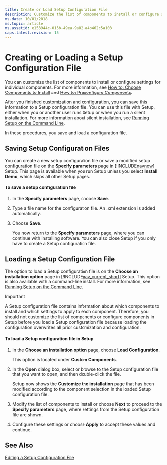 ```yaml
---
title: Create or Load Setup Configuration File
description: Customize the list of components to install or configure settings for individual components and save the information to a setup configuration file.
ms.date: 10/01/2018
ms.topic: article
ms.assetid: e153944c-015b-49ea-9a82-a4b462c5a103
caps.latest.revision: 15
---
```

# Creating or Loading a Setup Configuration File
You can customize the list of components to install or configure settings for individual components. For more information, see [How to: Choose Components to Install](How-to--Choose-Components-to-Install.md) and [How to: Preconfigure Components](How-to--Preconfigure-Components.md).  
  
 After you finished customization and configuration, you can save this information to a Setup configuration file. You can use this file with Setup, either when you or another user runs Setup or when you run a silent installation. For more information about silent installation, see [Running Setup on the Command Line](Running-Setup-on-the-Command-Line.md).  
  
 In these procedures, you save and load a configuration file.  
  
## Saving Setup Configuration Files  
 You can create a new setup configuration file or save a modified setup configuration file on the **Specify parameters** page in [!INCLUDE[navnow](includes/navnow_md.md)] Setup. This page is available when you run Setup unless you select **Install Demo**, which skips all other Setup pages.  
  
#### To save a setup configuration file  
  
1.  In the **Specify parameters** page, choose **Save**.  
  
2.  Type a file name for the configuration file. An .xml extension is added automatically.  
  
3.  Choose **Save**.  
  
     You now return to the **Specify parameters** page, where you can continue with installing software. You can also close Setup if you only have to create a Setup configuration file.  
  
## Loading a Setup Configuration File  
 The option to load a Setup configuration file is on the **Choose an installation option** page in [!INCLUDE[nav_current_short](includes/nav_current_short_md.md)] Setup. This option is also available with a command-line install. For more information, see [Running Setup on the Command Line](Running-Setup-on-the-Command-Line.md).  
  
> [!IMPORTANT]  
>  A Setup configuration file contains information about which components to install and which settings to apply to each component. Therefore, you should not customize the list of components or configure components in Setup before you load a Setup configuration file because loading the configuration overwrites all prior customization and configuration.  
  
#### To load a Setup configuration file in Setup  
  
1.  In the **Choose an installation option** page, choose **Load Configuration**.  
  
     This option is located under **Custom Components**.  
  
2.  In the **Open** dialog box, select or browse to the Setup configuration file that you want to open, and then double-click the file.  
  
     Setup now shows the **Customize the installation** page that has been modified according to the component selection in the loaded Setup configuration file.  
  
3.  Modify the list of components to install or choose **Next** to proceed to the **Specify parameters** page, where settings from the Setup configuration file are shown.  
  
4.  Configure these settings or choose **Apply** to accept these values and continue.  
  
## See Also  
 [Editing a Setup Configuration File](Editing-a-Setup-Configuration-File.md)

